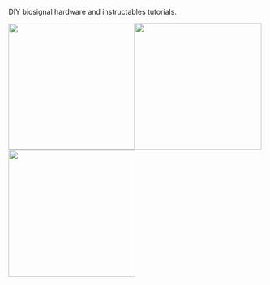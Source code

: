 DIY biosignal hardware and instructables tutorials.

<img src="https://github.com/iflament/fromjupyter/blob/master/biosignal_shield.png" width="249"><img src="https://github.com/iflament/fromjupyter/blob/master/illuminoduino.png" width="250"><img src="https://github.com/iflament/fromjupyter/blob/master/hat.png" width="250">
